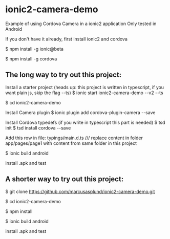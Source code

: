 # ionic2-camera-demo
Example of using Cordova Camera in a ionic2 application
Only tested in Android

If you don't have it already, first install ionic2 and cordova

$ npm install -g ionic@beta

$ npm install -g cordova

## The long way to try out this project:

Install a starter project
(heads up: this project is written in typescript, if you want plain js, skip the flag --ts)
$ ionic start ionic2-camera-demo --v2 --ts

$ cd ionic2-camera-demo

Install Camera plugin
$ ionic plugin add cordova-plugin-camera --save

Install Cordova typedefs (if you write in typescript this part is needed)
$ tsd init
$ tsd install cordova --save

Add this row in file: typings/main.d.ts
/// <reference path="./cordova/plugins/Camera.d.ts"/>
replace content in folder app/pages/page1 with content from same folder in this project

$ ionic build android

install .apk and test

## A shorter way to try out this project:
$ git clone https://github.com/marcusasplund/ionic2-camera-demo.git

$ cd ionic2-camera-demo

$ npm install

$ ionic build android

install .apk and test


